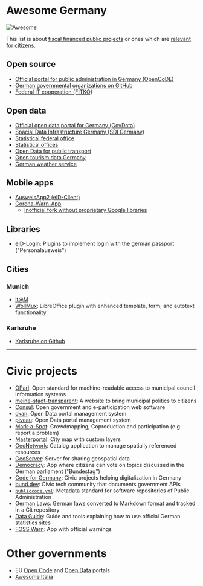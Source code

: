 # Awesome Germany

[![Awesome](https://awesome.re/badge.svg)](https://awesome.re)

This list is about [fiscal financed public projects](https://publiccode.eu/) or ones which are [relevant for citizens](https://en.wikipedia.org/wiki/Civic_technology).

## Open source

- [Official portal for public administration in Germany (OpenCoDE)](https://opencode.de/)
- [German governmental organizations on GitHub](https://government.github.com/community/#governments-germany)
- [Federal IT cooperation (FITKO)](https://git.fitko.de/fit-connect)

## Open data

- [Official open data portal for Germany (GovData)](https://www.govdata.de/)
- [Spacial Data Infrastructure Germany (SDI Germany)](https://www.gdi-de.org/)
- [Statistical federal office](https://www.destatis.de/EN/Service/OpenData/_node.html)
- [Statistical offices](https://www.statistikportal.de/)
- [Open Data for public transport](https://www.opendata-oepnv.de/)
- [Open tourism data Germany](https://open-data-germany.org/)
- [German weather service](https://www.dwd.de/DE/leistungen/opendata/opendata.html)

## Mobile apps

- [AusweisApp2 (eID-Client)](https://github.com/Governikus/AusweisApp2)
- [Corona-Warn-App](https://github.com/corona-warn-app)
  - [Inofficial fork without proprietary Google libraries](https://codeberg.org/corona-contact-tracing-germany/cwa-android)

## Libraries

- [eID-Login](https://github.com/eid-login): Plugins to implement login with the german passport ("Personalausweis")

## Cities

### Munich

- [it@M](https://github.com/it-at-m)
- [WollMux](https://github.com/WollMux): LibreOffice plugin with enhanced template, form, and autotext functionality

### Karlsruhe

- [Karlsruhe on Github](https://github.com/stadt-karlsruhe)


---

# Civic projects

- [OParl](https://github.com/OParl/): Open standard for machine-readable access to municipal council information systems
- [meine-stadt-transparent](https://github.com/meine-stadt-transparent/meine-stadt-transparent/): A website to bring municipal politics to citizens
- [Consul](https://github.com/consul/consul): Open government and e-participation web software
- [ckan](https://ckan.org/): Open Data portal management system
- [piveau](https://www.piveau.de/): Open Data portal management system
- [Mark-a-Spot](https://github.com/markaspot/mark-a-spot): Crowdmapping, Coproduction and participation (e.g. report a problem)
- [Masterportal](https://www.masterportal.org/home.html): City map with custom layers
- [GeoNetwork](https://www.geonetwork-opensource.org/): Catalog application to manage spatially referenced resources
- [GeoServer](https://geoserver.org/): Server for sharing geospatial data
- [Democracy](https://github.com/demokratie-live/): App where citizens can vote on topics discussed in the German parliament ("Bundestag")
- [Code for Germany](https://codefor.de/projekte/): Civic projects helping digitalization in Germany
- [bund.dev](https://bund.dev/): Civic tech community that documents government APIs
- [`publiccode.yml`](https://yml.publiccode.tools/): Metadata standard for software repositories of Public Administration
- [German Laws](https://github.com/bundestag/gesetze): German laws converted to Markdown format and tracked in a Git repository
- [Data Guide](https://github.com/datenguide/datenguide): Guide and tools explaining how to use official German statistics sites
- [FOSS Warn](https://github.com/nucleus-ffm/foss_warn): App with official warnings

# Other governments

- EU [Open Code](https://code.europa.eu/info/about/-/blob/master/README.md) and [Open Data](https://data.europa.eu/en) portals
- [Awesome Italia](https://github.com/italia/awesome-italia)

